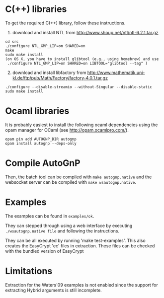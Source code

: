 # C(++) libraries

To get the required C(++) library, follow these instructions.

1) download and install NTL from
http://www.shoup.net/ntl/ntl-6.2.1.tar.gz

```
cd src
./configure NTL_GMP_LIP=on SHARED=on
make
sudo make install
(on OS X, you have to install glibtool (e.g., using homebrew) and use
 ./configure NTL_GMP_LIP=on SHARED=on LIBTOOL="glibtool --tag" )
```

2) download and install libfactory from
http://www.mathematik.uni-kl.de/ftp/pub/Math/Factory/factory-4.0.1.tar.gz

```
./configure --disable-streamio --without-Singular --disable-static
sudo make install
```

# Ocaml libraries

It is probably easiest to install the following ocaml dependencies
using the opam manager for OCaml (see http://opam.ocamlpro.com/).

```
opam pin add AUTOGNP_DIR autognp
opam install autognp --deps-only
```

# Compile AutoGnP

Then, the batch tool can be compiled with `make autognp.native` and the
websocket server can be compiled with `make wsautognp.native`.

# Examples

The examples can be found in `examples/ok`.

They can stepped through using a web interface
by executing `./wsautognp.native file` and following
the instructions.

They can be all executed by running 'make test-examples'.
This also creates the EasyCrypt 'ec' files in extraction.
These files can be checked with the bundled version of
EasyCrypt

# Limitations

Extraction for the Waters'09 examples is not enabled since
the support for extracting Hybrid arguments is still
incomplete.
